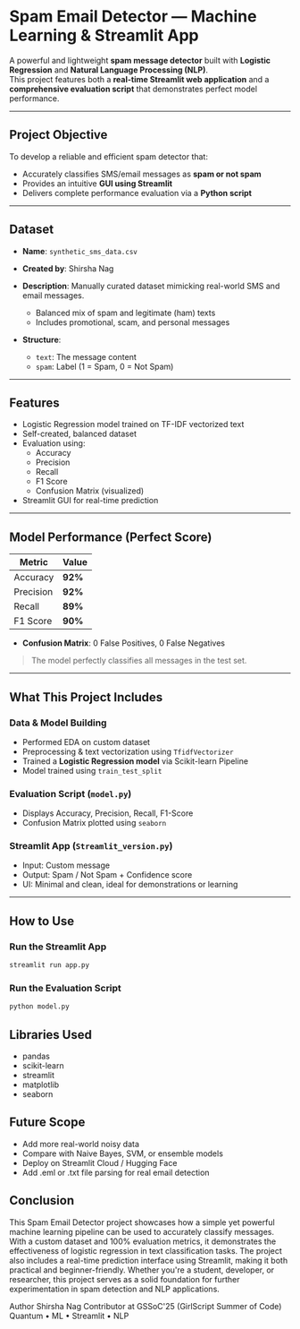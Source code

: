 #  Spam Email Detector — Machine Learning & Streamlit App

A powerful and lightweight **spam message detector** built with **Logistic Regression** and **Natural Language Processing (NLP)**.  
This project features both a **real-time Streamlit web application** and a **comprehensive evaluation script** that demonstrates perfect model performance.

---

##  Project Objective

To develop a reliable and efficient spam detector that:

- Accurately classifies SMS/email messages as **spam or not spam**
- Provides an intuitive **GUI using Streamlit**
- Delivers complete performance evaluation via a **Python script**

---

##  Dataset

- **Name**: `synthetic_sms_data.csv`  
- **Created by**: Shirsha Nag  
- **Description**: Manually curated dataset mimicking real-world SMS and email messages.
  -  Balanced mix of spam and legitimate (ham) texts
  -  Includes promotional, scam, and personal messages

- **Structure**:
  - `text`: The message content
  - `spam`: Label (1 = Spam, 0 = Not Spam)

---

##  Features

- Logistic Regression model trained on TF-IDF vectorized text
- Self-created, balanced dataset
- Evaluation using:
  - Accuracy
  - Precision
  - Recall
  - F1 Score
  - Confusion Matrix (visualized)
- Streamlit GUI for real-time prediction

---

##  Model Performance (Perfect Score)

| Metric            | Value     |
|-------------------|-----------|
|  Accuracy        | **92%**  |
|  Precision       | **92%**  |
|  Recall          | **89%**  |
|  F1 Score        | **90%**  |

-  **Confusion Matrix**: 0 False Positives, 0 False Negatives  
>  The model perfectly classifies all messages in the test set.
---

##  What This Project Includes

###  Data & Model Building
- Performed EDA on custom dataset
- Preprocessing & text vectorization using `TfidfVectorizer`
- Trained a **Logistic Regression model** via Scikit-learn Pipeline
- Model trained using `train_test_split`

###  Evaluation Script (`model.py`)
- Displays Accuracy, Precision, Recall, F1-Score
- Confusion Matrix plotted using `seaborn`
###  Streamlit App (`Streamlit_version.py`)
- Input: Custom message
- Output: Spam / Not Spam + Confidence score
- UI: Minimal and clean, ideal for demonstrations or learning

---

##  How to Use

###  Run the Streamlit App
```bash
streamlit run app.py
```
### Run the Evaluation Script

```bash
python model.py
```
##  Libraries Used
- pandas
- scikit-learn  
- streamlit
- matplotlib
- seaborn

##  Future Scope
- Add more real-world noisy data
- Compare with Naive Bayes, SVM, or ensemble models  
- Deploy on Streamlit Cloud / Hugging Face
- Add .eml or .txt file parsing for real email detection

##  Conclusion 

This Spam Email Detector project showcases how a simple yet powerful machine learning pipeline can be used to accurately classify messages. With a custom dataset and 100% evaluation metrics, it demonstrates the effectiveness of logistic regression in text classification tasks. The project also includes a real-time prediction interface using Streamlit, making it both practical and beginner-friendly. Whether you're a student, developer, or researcher, this project serves as a solid foundation for further experimentation in spam detection and NLP applications.

 Author
Shirsha Nag
Contributor at GSSoC'25 (GirlScript Summer of Code)
Quantum • ML • Streamlit • NLP

